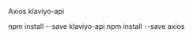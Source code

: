 

<!-- Packages to run Klaviyo API Integration -->

Axios 
klaviyo-api

<!-- Run the Command -->
npm install --save klaviyo-api
npm install --save axios